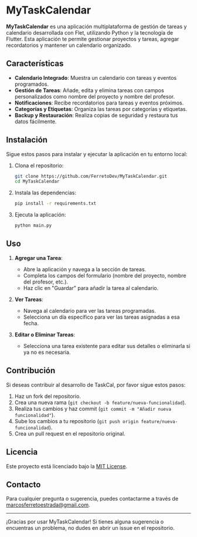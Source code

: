 # MyTaskCalendar

**MyTaskCalendar** es una aplicación multiplataforma de gestión de tareas y calendario desarrollada con Flet, utilizando Python y la tecnología de Flutter. Esta aplicación te permite gestionar proyectos y tareas, agregar recordatorios y mantener un calendario organizado.

## Características

- **Calendario Integrado**: Muestra un calendario con tareas y eventos programados.
- **Gestión de Tareas**: Añade, edita y elimina tareas con campos personalizados como nombre del proyecto y nombre del profesor.
- **Notificaciones**: Recibe recordatorios para tareas y eventos próximos.
- **Categorías y Etiquetas**: Organiza las tareas por categorías y etiquetas.
- **Backup y Restauración**: Realiza copias de seguridad y restaura tus datos fácilmente.

## Instalación

Sigue estos pasos para instalar y ejecutar la aplicación en tu entorno local:

1. Clona el repositorio:
   ```bash
   git clone https://github.com/FerretoDev/MyTaskCalendar.git
   cd MyTaskCalendar
   ```

2. Instala las dependencias:
   ```bash
   pip install -r requirements.txt
   ```

3. Ejecuta la aplicación:
   ```bash
   python main.py
   ```

## Uso

1. **Agregar una Tarea**:
   - Abre la aplicación y navega a la sección de tareas.
   - Completa los campos del formulario (nombre del proyecto, nombre del profesor, etc.).
   - Haz clic en "Guardar" para añadir la tarea al calendario.

2. **Ver Tareas**:
   - Navega al calendario para ver las tareas programadas.
   - Selecciona un día específico para ver las tareas asignadas a esa fecha.

3. **Editar o Eliminar Tareas**:
   - Selecciona una tarea existente para editar sus detalles o eliminarla si ya no es necesaria.

## Contribución

Si deseas contribuir al desarrollo de TaskCal, por favor sigue estos pasos:

1. Haz un fork del repositorio.
2. Crea una nueva rama (`git checkout -b feature/nueva-funcionalidad`).
3. Realiza tus cambios y haz commit (`git commit -m "Añadir nueva funcionalidad"`).
4. Sube los cambios a tu repositorio (`git push origin feature/nueva-funcionalidad`).
5. Crea un pull request en el repositorio original.

## Licencia

Este proyecto está licenciado bajo la [MIT License](LICENSE).

## Contacto

Para cualquier pregunta o sugerencia, puedes contactarme a través de [marcosferretoestrada@gmail.com](mailto:marcosferretoestrada@gmail.com).

---

¡Gracias por usar MyTaskCalendar! Si tienes alguna sugerencia o encuentras un problema, no dudes en abrir un issue en el repositorio.
